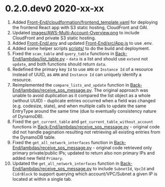 0.2.0.dev0 2020-xx-xx
=====================
1.  Added [Front-End/cloudformation/frontend_template.yaml](Front-End/cloudformation/frontend_template.yaml) 
    for deploying the frontend React app with S3 static hosting, CloudFront and OAI.
2.  Updated [images/AWS-Multi-Account-Overview.png](images/AWS-Multi-Account-Overview.png) to include CloudFront and
    private S3 static hosting.
3.  Added [Front-End/.env](Front-End/.env) and updated [Front-End/src/App.js](Front-End/src/App.js) to use .env.
4.  Added some helper scripts [scripts/](scripts/) to do the build and deployment.
5.  Fixed the `scan_table` and `query_table` functions in 
    [Back-End/lambdas/list_table.py](Back-End/lambdas/list_table.py) - 
    `data` is a list and should use `extend` not `update`, and both functions should return `data`.
6.  Redefined the primary key `Id` to use `ARN` or `Instance Id` of a resource instead of UUID, as `ARN` and
    `Instance Id` can uniquely identify a resource.
7.  Reimplemented the `compare_lists_and_update` function in 
    [Back-End/lambdas/receive_sqs_message.py](Back-End/lambdas/receive_sqs_message.py). The original approach was
    unable to avoid duplication as it compared the list object as a whole (without UUID) - duplicate entries 
    occurred when a field was changed  (e.g. codesize, state), and when multiple calls to update the same EntryType
    around the same time (due to eventually consistency nature of DynamoDB).
8.  Fixed the `get_current_table` and `get_current_table_without_account` functions in
    [Back-End/lambdas/receive_sqs_message.py](Back-End/lambdas/receive_sqs_message.py) - original code did not
    handle pagination resulting not retrieving all existing entries from the DynamoDB table.
9.  Fixed the `get_all_network_interfaces` function in
    [Back-End/lambdas/receive_sqs_message.py](Back-End/lambdas/receive_sqs_message.py) - original code retrieved
    only primary private/public IPs; updated to return also non primary IPs and added new field `Primary`.
10. Updated the `get_all_network_interfaces` function in
    [Back-End/lambdas/receive_sqs_message.py](Back-End/lambdas/receive_sqs_message.py) to include `SubnetId`,
    `VpcId` and `CidrBlock` to support querying which account/VPC/Subnet a given IP is located at within a single tab.
